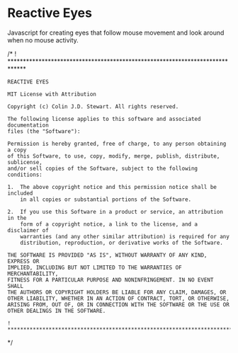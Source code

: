 # Reactive Eyes
Javascript for creating eyes that follow mouse movement and look around when no mouse activity.

/*
	! *****************************************************************************
	
	REACTIVE EYES
	
	MIT License with Attribution

	Copyright (c) Colin J.D. Stewart. All rights reserved.
	
	The following license applies to this software and associated documentation 
	files (the "Software"):

	Permission is hereby granted, free of charge, to any person obtaining a copy 
	of this Software, to use, copy, modify, merge, publish, distribute, sublicense, 
	and/or sell copies of the Software, subject to the following conditions:

	1. 	The above copyright notice and this permission notice shall be included 
		in all copies or substantial portions of the Software.
		
	2. 	If you use this Software in a product or service, an attribution in the 
		form of a copyright notice, a link to the license, and a disclaimer of 
		warranties (and any other similar attribution) is required for any 
		distribution, reproduction, or derivative works of the Software.

	THE SOFTWARE IS PROVIDED "AS IS", WITHOUT WARRANTY OF ANY KIND, EXPRESS OR 
	IMPLIED, INCLUDING BUT NOT LIMITED TO THE WARRANTIES OF MERCHANTABILITY,
	FITNESS FOR A PARTICULAR PURPOSE AND NONINFRINGEMENT. IN NO EVENT SHALL 
	THE AUTHORS OR COPYRIGHT HOLDERS BE LIABLE FOR ANY CLAIM, DAMAGES, OR 
	OTHER LIABILITY, WHETHER IN AN ACTION OF CONTRACT, TORT, OR OTHERWISE, 
	ARISING FROM, OUT OF, OR IN CONNECTION WITH THE SOFTWARE OR THE USE OR 
	OTHER DEALINGS IN THE SOFTWARE.
	
	! ***************************************************************************** 
*/
